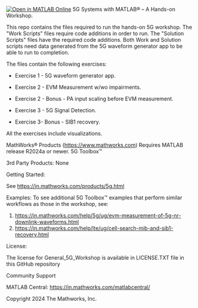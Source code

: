 [![Open in MATLAB Online](https://www.mathworks.com/images/responsive/global/open-in-matlab-online.svg)](https://matlab.mathworks.com/open/github/v1?repo=mathworks/5G-Workshop)
5G Systems with MATLAB®  – A Hands-on Workshop. 

This repo contains the files required to run the hands-on 5G workshop.  The "Work Scripts" files require code additions in order to run.  The "Solution Scripts" files have the required code additions. Both Work and Solution scripts need data generated from the 5G waveform generator app to be able to run to completion.

The files contain the following exercises:


- Exercise 1 - 5G waveform generator app.

- Exercise 2 - EVM Measurement w/wo impairments.

- Exercise 2 - Bonus - PA input scaling before EVM measurement.

- Exercise 3 - 5G Signal Detection.

- Exercise 3- Bonus - SIB1 recovery.

All the exercises include visualizations.



MathWorks® Products (https://www.mathworks.com)
Requires MATLAB release R2024a or newer.
5G Toolbox™

3rd Party Products:
None

Getting Started:

See https://in.mathworks.com/products/5g.html

Examples:
To see additional 5G Toolbox™ examples that perform
similar workflows as those in the workshop, see:

1. https://in.mathworks.com/help/5g/ug/evm-measurement-of-5g-nr-downlink-waveforms.html
2. https://in.mathworks.com/help/lte/ug/cell-search-mib-and-sib1-recovery.html



License:

The license for General_5G_Workshop is available in LICENSE.TXT file in this GitHub repository

Community Support

MATLAB Central: https://in.mathworks.com/matlabcentral/

Copyright 2024 The Mathworks, Inc.




